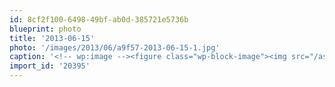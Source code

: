 ```yaml
---
id: 8cf2f100-6498-49bf-ab0d-385721e5736b
blueprint: photo
title: '2013-06-15'
photo: '/images/2013/06/a9f57-2013-06-15-1.jpg'
caption: '<!-- wp:image --><figure class="wp-block-image"><img src="/assets/images/2013/06/a9f57-2013-06-15-1.jpg" /></figure><!-- /wp:image --><!-- wp:paragraph --><p>For cayley</p><!-- /wp:paragraph -->'
import_id: '20395'
---
```


